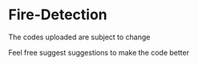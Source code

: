 # Fire-Detection

The codes uploaded are subject to change

Feel free suggest suggestions to make the code better
